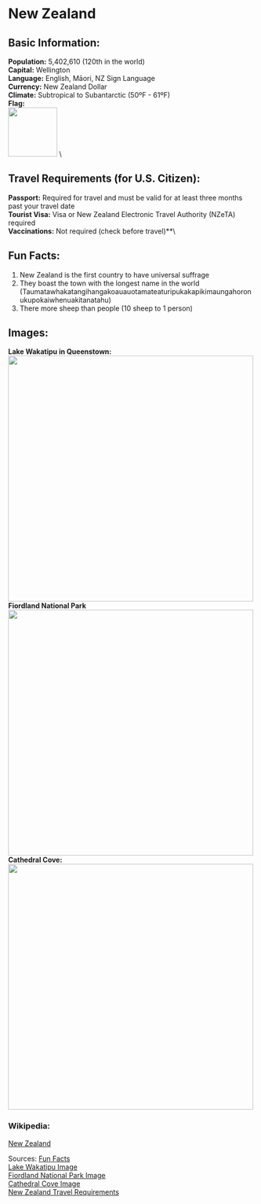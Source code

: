 # New Zealand
## Basic Information:
**Population:** 5,402,610 (120th in the world)\
**Capital:** Wellington\
**Language:** English, Māori, NZ Sign Language\
**Currency:** New Zealand Dollar\
**Climate:** Subtropical to Subantarctic (50ºF - 61ºF)\
**Flag:**\
<img src= "https://upload.wikimedia.org/wikipedia/commons/thumb/3/3e/Flag_of_New_Zealand.svg/250px-Flag_of_New_Zealand.svg.png" Width = "100"> \
## Travel Requirements (for U.S. Citizen):
**Passport:** Required for travel and must be valid for at least three months past your travel date\
**Tourist Visa:** Visa or New Zealand Electronic Travel Authority (NZeTA) required\
**Vaccinations:** Not required (check before travel)**\
## Fun Facts:
1. New Zealand is the first country to have universal suffrage
2. They boast the town with the longest name in the world (Taumatawhakatangihangakoauauotamateaturipukakapikimaungahoronukupokaiwhenuakitanatahu)
3. There more sheep than people (10 sheep to 1 person)
## Images:
**Lake Wakatipu in Queenstown:**
<img src= "https://live.staticflickr.com/1475/25900035312_a1ce04f7c6_b.jpg" Width = "500">
**Fiordland National Park**
<img src= "https://res.cloudinary.com/zicasso/image/fetch/c_fill,f_auto,g_auto,h_576,q_auto,w_865/https://images.zicasso.com/2e56acb6ab63a2f928e7b0b1f9334809.jpg" Width = "500">
**Cathedral Cove:**
<img src= "https://www.travelandleisure.com/thmb/CcJ7OSaaC9E-ThtIqWbonu5KJ2U=/750x0/filters:no_upscale():max_bytes(150000):strip_icc():format(webp)/cathedral-cove-new-zealand-NZBEACHES0419_0-941ef4624dc148f096a7cbb841957934.jpg" Width = "500">

### Wikipedia:
[New Zealand](https://en.wikipedia.org/wiki/New_Zealand)

Sources:
[Fun Facts](https://www.civitatis.com/blog/en/facts-about-new-zealand/?srsltid=AfmBOoqshigLmV9C_F9vbfnH-JhOhODxJfdJ0Y7ZHqyMIRUXsBxjJfdX)\
[Lake Wakatipu Image](https://www.flickr.com/photos/josbuurmansphotography/25900035312)\
[Fiordland National Park Image](https://www.jpost.com/special-content/experience-the-best-of-new-zealand-713860)\
[Cathedral Cove Image](https://www.travelandleisure.com/trip-ideas/beach-vacations/best-beaches-new-zealand)\
[New Zealand Travel Requirements](https://travel.state.gov/content/travel/en/international-travel/International-Travel-Country-Information-Pages/NewZealand.html)
